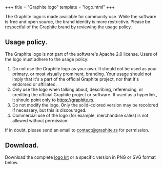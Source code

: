 +++
title = "Graphite logo"
template = "logo.html"
+++

The Graphite logo is made available for community use. While the software is free and open source, the brand identity is more restrictive. Please be respectful of the Graphite brand by reviewing the usage policy.

## Usage policy.

The Graphite logo is not part of the software's Apache 2.0 license. Users of the logo must adhere to the usage policy:

1. Do not use the Graphite logo as your own. It should not be used as your primary, or most visually prominent, branding. Your usage should not imply that it's a part of the official Graphite project, nor that it's endorsed or affiliated.
2. Only use the logo when talking about, describing, referencing, or crediting the official Graphite project or software. If used as a hyperlink, it should point only to <https://graphite.rs>.
3. Do not modify the logo. Only the solid-colored version may be recolored if necessary, but this is discouraged.
4. Commercial use of the logo (for example, merchandise sales) is not allowed without permission.

If in doubt, please send an email to <contact@graphite.rs> for permission.

## Download.

Download the complete [logo kit](/images/logos/graphite-logo-kit.zip) or a specific version in PNG or SVG format below.
